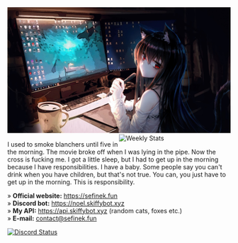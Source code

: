 <img src="images/4355954.jpg" alt="Anime Programming Wallpaper">

<a href="https://wakatime.com/@Sefinek" target="_blank">
	<img width="50%" align="right" src="https://github-readme-stats.vercel.app/api/wakatime?username=Sefinek&border_radius=13px&theme=dark&bg_color=202225&border_color=1f1f1f&icon_color=58a6ff&show_icons=true&custom_title=Weekly%20Stats" alt="Weekly Stats">
</a>

I used to smoke blanchers until five in the morning. The movie broke off when I was lying in the pipe. Now the cross is fucking me. I got a little sleep, but I had to get up in the morning because I have responsibilities. I have a baby. Some people say you can't drink when you have children, but that's not true. You can, you just have to get up in the morning. This is responsibility.

» **Official website:** https://sefinek.fun  
» **Discord bot:** https://noel.skiffybot.xyz  
» **My API:** https://api.skiffybot.xyz (random cats, foxes etc.)  
» **E-mail:** contact@sefinek.fun

<a href="https://sefinek.fun" target="_blank">
	<img src="https://lanyard.cnrad.dev/api/495987222798008330?bg=202225&borderRadius=13px" width="47%" alt="Discord Status">
</a>
